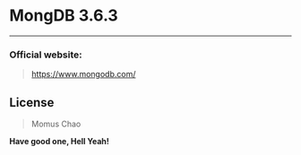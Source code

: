# MongDB 3.6.3
----
### Official website:

 >https://www.mongodb.com/ 

License
----
 > Momus Chao

**Have good one, Hell Yeah!**